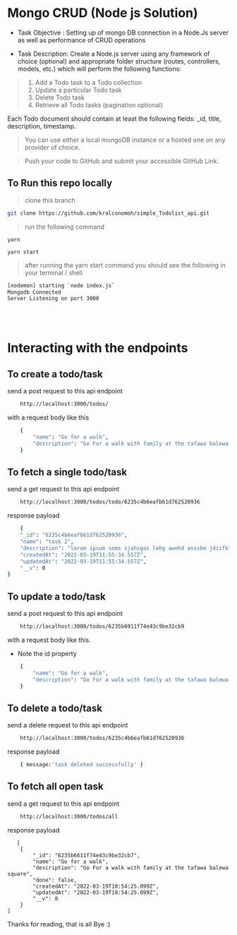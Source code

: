 # Mongo CRUD (Node js Solution)

- Task Objective : Setting up of mongo DB connection in a Node.Js server as well as performance of CRUD operations

- Task Description: Create a Node.js server using any framework of choice (optional) and appropriate folder structure (routes, controllers, models, etc.) which will perform the following functions:

> 1. Add a Todo task to a Todo collection
> 2. Update a particular Todo task
> 3. Delete Todo task
> 4. Retrieve all Todo tasks (pagination optional)

 Each Todo document should contain at least the following fields: _id, title, description, timestamp.

> You can use either a local mongoDB instance or a hosted one on any provider of choice.

> Push your code to GitHub and submit your accessible GitHub Link.

## To Run this repo locally

> clone this branch

```bash
git clone https://github.com/kralconomoh/simple_Todolist_api.git
```

> run the following command

```
yarn
```

```
yarn start
```

> after running the yarn start command you should see the following in your terminal / shell

```bash
[nodemon] starting `node index.js`
Mongodb Connected
Server Listening on port 3000
```
<br>
<br>

# Interacting with the endpoints

## To create a todo/task

send a post request to this api endpoint

```bash
    http://localhost:3000/todos/
```

with a request body like this

```bash
    {
        "name": "Go for a walk",
        "description": "Go For a walk with family at the tafawa balewa square",
    }
```

## To fetch a single todo/task

send a get request to this api endpoint

```bash
    http://localhost:3000/todos/todo/6235c4b6eafb61d762520936
```

response payload

```bash
    {
    "_id": "6235c4b6eafb61d762520936",
    "name": "task 2",
    "description": "lorem ipsum soms sjahsgas lehg awehd asssbe jdiifk",
    "createdAt": "2022-03-19T11:55:34.557Z",
    "updatedAt": "2022-03-19T11:55:34.557Z",
    "__v": 0
}
```

## To update a todo/task

send a post request to this api endpoint

```bash
    http://localhost:3000/todos/6235b6911f74e43c9be32cb9
```

with a request body like this.
- Note the id property

```bash
    {
        "name": "Go for a walk",
        "description": "Go For a walk with family at the tafawa balewa square"
    }
```

## To delete a todo/task

send a delete request to this api endpoint

```bash
    http://localhost:3000/todos/6235c4b6eafb61d762520936
```

response payload

```bash
    { message:'task deleted successfully' }
```

## To fetch all open task

send a get request to this api endpoint

```bash
    http://localhost:3000/todos/all
```

response payload

```
   [
    {
        "_id": "6235b6611f74e43c9be32cb7",
        "name": "Go for a walk",
        "description": "Go For a walk with family at the tafawa balewa square",
        "done": false,
        "createdAt": "2022-03-19T10:54:25.099Z",
        "updatedAt": "2022-03-19T10:54:25.099Z",
        "__v": 0
    }
]
```
Thanks for reading, that is all Bye :)
